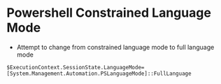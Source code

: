 # Powershell Constrained Language Mode

* Attempt to change from constrained language mode to full language mode&#x20;

```
$ExecutionContext.SessionState.LanguageMode=[System.Management.Automation.PSLanguageMode]::FullLanguage
```
